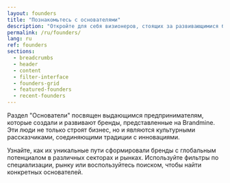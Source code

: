 ```yaml
---
layout: founders
title: "Познакомьтесь с основателями"
description: "Откройте для себя визионеров, стоящих за развивающимися брендами стран БРИКС+, их истории, опыт и созданные ими бренды."
permalink: /ru/founders/
lang: ru
ref: founders
sections:
  - breadcrumbs
  - header
  - content
  - filter-interface
  - founders-grid
  - featured-founders
  - recent-founders
---
```


Раздел "Основатели" посвящен выдающимся предпринимателям, которые создали и развивают бренды, представленные на Brandmine. Эти люди не только строят бизнес, но и являются культурными рассказчиками, соединяющими традиции с инновациями.

Узнайте, как их уникальные пути сформировали бренды с глобальным потенциалом в различных секторах и рынках. Используйте фильтры по специализации, рынку или воспользуйтесь поиском, чтобы найти конкретных основателей.


